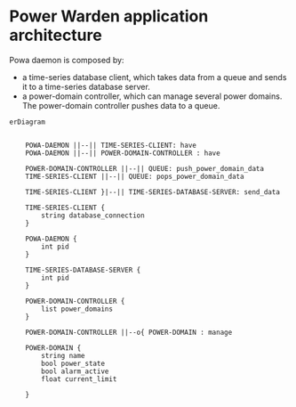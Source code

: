 # Power Warden application architecture

Powa daemon is composed by:

- a time-series database client, which takes data from a queue and sends it to a time-series database server.
- a power-domain controller, which can manage several power domains. The power-domain controller pushes data to a queue.

```mermaid
erDiagram


    POWA-DAEMON ||--|| TIME-SERIES-CLIENT: have
    POWA-DAEMON ||--|| POWER-DOMAIN-CONTROLLER : have

    POWER-DOMAIN-CONTROLLER ||--|| QUEUE: push_power_domain_data
    TIME-SERIES-CLIENT ||--|| QUEUE: pops_power_domain_data

    TIME-SERIES-CLIENT }|--|| TIME-SERIES-DATABASE-SERVER: send_data

    TIME-SERIES-CLIENT {
        string database_connection
    }

    POWA-DAEMON {
        int pid
    }

    TIME-SERIES-DATABASE-SERVER {
        int pid
    }

    POWER-DOMAIN-CONTROLLER {
        list power_domains
    }

    POWER-DOMAIN-CONTROLLER ||--o{ POWER-DOMAIN : manage

    POWER-DOMAIN {
        string name
        bool power_state
        bool alarm_active
        float current_limit

    }
```
